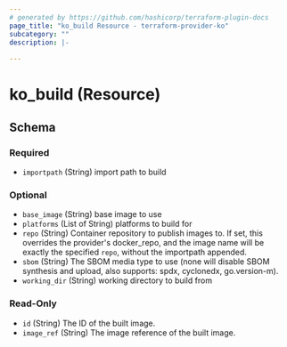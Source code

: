 ```yaml
---
# generated by https://github.com/hashicorp/terraform-plugin-docs
page_title: "ko_build Resource - terraform-provider-ko"
subcategory: ""
description: |-
  
---
```


# ko_build (Resource)





<!-- schema generated by tfplugindocs -->
## Schema

### Required

- `importpath` (String) import path to build

### Optional

- `base_image` (String) base image to use
- `platforms` (List of String) platforms to build for
- `repo` (String) Container repository to publish images to. If set, this overrides the provider's docker_repo, and the image name will be exactly the specified `repo`, without the importpath appended.
- `sbom` (String) The SBOM media type to use (none will disable SBOM synthesis and upload, also supports: spdx, cyclonedx, go.version-m).
- `working_dir` (String) working directory to build from

### Read-Only

- `id` (String) The ID of the built image.
- `image_ref` (String) The image reference of the built image.


